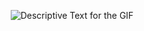 <div align="center">
    <p>
        <img src="https://external-content.duckduckgo.com/iu/?u=https%3A%2F%2Fmedia1.giphy.com%2Fmedia%2FF8Df20x5o1ZwQ%2Fgiphy.gif&f=1&nofb=1&ipt=7697a0fe547b5d4a09574c911cdb5fd46b1697c376ea24d7aaa137af5af29197&ipo=images" alt="Descriptive Text for the GIF" />
    </p>
</div>

